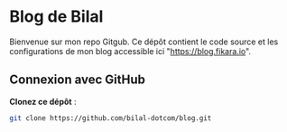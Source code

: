 # Blog de Bilal 

Bienvenue sur mon repo Gitgub. Ce dépôt contient le code source et les configurations de mon blog accessible ici "https://blog.fikara.io".

## Connexion avec GitHub

 **Clonez ce dépôt** :
   ```bash
   git clone https://github.com/bilal-dotcom/blog.git
